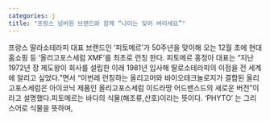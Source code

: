 ```yaml
---
categories: j
title: "프랑스 넘버원 브랜드와 함께 “나이는 잊어 버리세요”"
---
```

프랑스 딸라소테라피 대표 브랜드인 ‘피토메르’가 50주년을 맞이해 오는 12월 초에 현대홈쇼핑 등 ‘올리고포스세럼 XMF’를 최초로 런칭 한다. 피토메르 홍정아 대표는 “지난 1972년 장 제도왕이 회사를 설립한 이래 1981년 입사해 딸로소테라피의 이점을 전 세계에 알리고 싶었다.”면서 “이번레 런칭하는 올리고머와 바이오테크놀로지가 결합된 올리고포스세럼은 아이코닉 제품인 올리고포스세럼 이드라땅 어드밴스드의 새로운 버전”이라고 설명했다.피토메르는 바다의 식물(해조류,산호)이라는 뜻이다. ‘PHYTO’ 는 그리스어로 식물을 뜻하며,